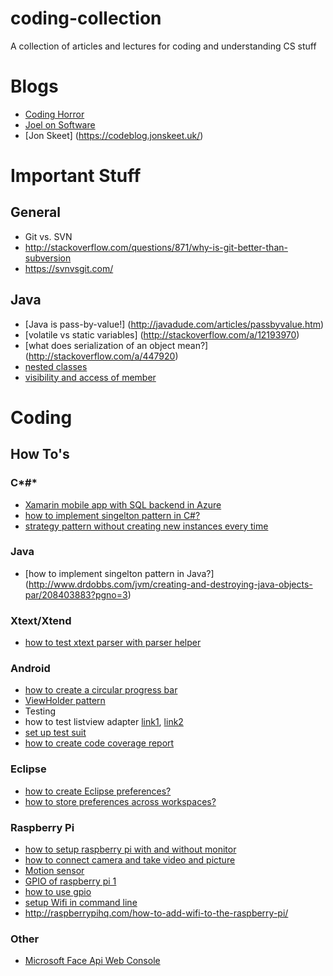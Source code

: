 # coding-collection
A collection of articles and lectures for coding and understanding CS stuff

# Blogs
- [Coding Horror](https://blog.codinghorror.com/)
- [Joel on Software](http://www.joelonsoftware.com/)
- [Jon Skeet] (https://codeblog.jonskeet.uk/)

# Important Stuff
## General
- Git vs. SVN
 - http://stackoverflow.com/questions/871/why-is-git-better-than-subversion
 - https://svnvsgit.com/
 
## Java
- [Java is pass-by-value!] (http://javadude.com/articles/passbyvalue.htm)
- [volatile vs static variables] (http://stackoverflow.com/a/12193970)
- [what does serialization of an object mean?] (http://stackoverflow.com/a/447920)
- [nested classes](http://docs.oracle.com/javase/tutorial/java/javaOO/nested.html)
- [visibility and access of member](http://docs.oracle.com/javase/tutorial/java/javaOO/accesscontrol.html)

# Coding
## How To's
### C*#*
- [Xamarin mobile app with SQL backend in Azure](https://docs.microsoft.com/en-us/azure/app-service-mobile/app-service-mobile-xamarin-forms-get-started)
- [how to implement singelton pattern in C#?](http://csharpindepth.com/Articles/General/Singleton.aspx)
- [strategy pattern without creating new instances every time](http://codereview.stackexchange.com/questions/58489/strategy-pattern-instances-based-on-enums)

### Java
- [how to implement singelton pattern in Java?] (http://www.drdobbs.com/jvm/creating-and-destroying-java-objects-par/208403883?pgno=3)

### Xtext/Xtend
- [how to test xtext parser with parser helper](http://zarnekow.blogspot.de/2014/10/testing-multiple-xtext-dsls.html)

### Android
- [how to create a circular progress bar](http://stackoverflow.com/a/27269329)
- [ViewHolder pattern](http://www.codeofaninja.com/2013/09/android-viewholder-pattern-example.html)
- Testing
 - how to test listview adapter [link1](http://stackoverflow.com/a/13731138), [link2](https://colabug.gitbooks.io/intro-to-android-workbook-2/content/list_views/holders.html)
 - [set up test suit](https://developer.android.com/training/testing/unit-testing/instrumented-unit-tests.html)
 - [how to create code coverage report](http://www.qaautomated.com/2016/03/how-to-find-code-coverage-with-jacoco.html)

### Eclipse
- [how to create Eclipse preferences?](http://www.vogella.com/tutorials/EclipsePreferences/article.html#tutorial-preferences-via-code)
 - [how to store preferences across workspaces?](http://stackoverflow.com/a/13320825)
 
### Raspberry Pi
- [how to setup raspberry pi with and without monitor](http://www.powerdev.de/?p=120)
- [how to connect camera and take video and picture](http://blog.pi3g.com/2013/05/raspberry-pi-kamera-richtig-anschlieen/)
- [Motion sensor](http://tutorials-raspberrypi.de/raspberry-pi-bewegungsmelder-sensor-pir/)
- [GPIO of raspberry pi 1](https://developer-blog.net/raspberry-pi-gpio-schnittstelle-teil-1/)
- [how to use gpio](http://raspberrypiguide.de/howtos/raspberry-pi-gpio-how-to/)
- [setup Wifi in command line](https://www.raspberrypi.org/documentation/configuration/wireless/wireless-cli.md)
 - http://raspberrypihq.com/how-to-add-wifi-to-the-raspberry-pi/
 
### Other
- [Microsoft Face Api Web Console](https://dev.projectoxford.ai/docs/services/563879b61984550e40cbbe8d/operations/563879b61984550f30395236)
